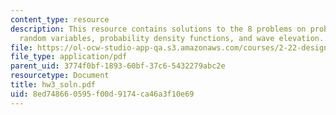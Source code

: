 ```yaml
---
content_type: resource
description: This resource contains solutions to the 8 problems on probability review,
  random variables, probability density functions, and wave elevation.
file: https://ol-ocw-studio-app-qa.s3.amazonaws.com/courses/2-22-design-principles-for-ocean-vehicles-13-42-spring-2005/8ed748660595f00d9174ca46a3f10e69_hw3_soln.pdf
file_type: application/pdf
parent_uid: 3774f0bf-1893-60bf-37c6-5432279abc2e
resourcetype: Document
title: hw3_soln.pdf
uid: 8ed74866-0595-f00d-9174-ca46a3f10e69
---
```

